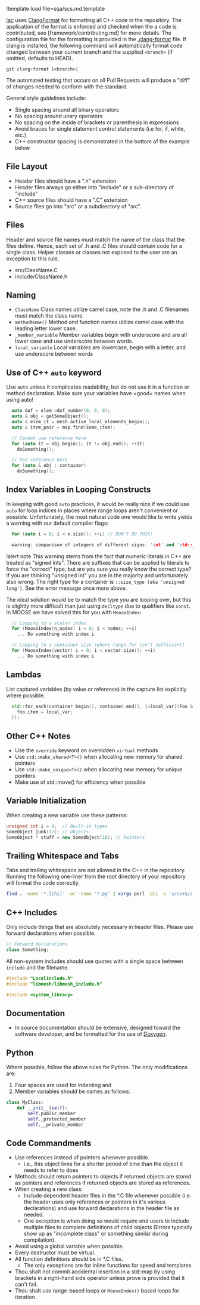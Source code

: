 !template load file=sqa/scs.md.template

[!ac](MOOSE) uses [ClangFormat](https://clang.llvm.org/docs/ClangFormat.html) for formatting all
C++ code in the repository. The application of the format is enforced and checked when the a
code is contributed, see [framework/contributing.md] for more details. The
configuration file for the formatting is provided in the
[.clang-format](https://github.com/idaholab/moose/blob/devel/.clang-format) file. If clang is
installed, the following command will automatically format code changed between your current branch
and the supplied `<branch>` (if omitted, defaults to HEAD).

```
git clang-format [<branch>]
```

The automated testing that occurs on all Pull Requests will produce a "diff" of changes needed to
conform with the standard.

General style guidelines include:

-  Single spacing around all binary operators
-  No spacing around unary operators
-  No spacing on the inside of brackets or parenthesis in expressions
-  Avoid braces for single statement control statements (i.e for, if, while, etc.)
-  C++ constructor spacing is demonstrated in the bottom of the example below

## File Layout

- Header files should have a ".h" extension
- Header files always go either into "include" or a sub-directory of "include"
- C++ source files should have a ".C" extension
- Source files go into "src" or a subdirectory of "src".

## Files

Header and source file names must match the name of the class that the files define. Hence, each set of .h and .C files
should contain code for a single class. Helper classes or classes not exposed to the user are an exception to this rule.

- src/ClassName.C
- include/ClassName.h

## Naming

- `ClassName` Class names utilize camel case, note the .h and .C filenames must match the class name.
- `methodName()` Method and function names utilize camel case with the leading letter lower case.
- `_member_variable` Member variables begin with underscore and are all lower case and use underscore between words.
- `local_variable` Local variables are lowercase, begin with a letter, and use underscore between words

## Use of C++ `auto` keyword

Use `auto` unless it complicates readability, but do not use it in a function or method declaration.
Make sure your variables have +good+ names when using auto!

```C++
  auto dof = elem->dof_number(0, 0, 0);
  auto & obj = getSomeObject();
  auto & elem_it = mesh.active_local_elements_begin();
  auto & item_pair = map.find(some_item);

  // Cannot use reference here
  for (auto it = obj.begin(); it != obj.end(); ++it)
    doSomething();

  // Use reference here
  for (auto & obj : container)
    doSomething();
```

## Index Variables in Looping Constructs

In keeping with good `auto` practices, it would be really nice if we could use `auto` for
loop indices in places where range loops aren't convenient or possible. Unfortunately, the most
natural code one would like to write yields a warning with our default compiler flags:

```C++
  for (auto i = 0; i < v.size(); ++i) // DON'T DO THIS!

  warning: comparison of integers of different signs: 'int' and 'std::__1::vector<int, std::__1::allocator<int> >::size_type' (aka 'unsigned long')
```

!alert note
This warning stems from the fact that numeric literals in C++ are treated as "signed ints". There are
suffixes that can be applied to literals to force the "correct" type, but are you sure you really
know the correct type? If you are thinking "unsigned int" you are in the majority and unfortunately
also wrong. The right type for a container is `::size_type (aka 'unsigned long')`. See the error
message once more above.

The ideal solution would be to match the type you are looping over, but this is slightly more
difficult than just using `decltype` due to qualifiers like `const`. In MOOSE we have solved this for
you with `MooseIndex`:

```C++
  // Looping to a scalar index
  for (MooseIndex(n_nodes) i = 0; i < nodes; ++i)
    ... Do something with index i

  // Looping to a container size (where range-for isn't sufficient)
  for (MooseIndex(vector) i = 0; i < vector.size(); ++i)
    ... Do something with index i
```

## Lambdas

List captured variables (by value or reference) in the capture list explicitly where possible.

```C++
  std::for_each(container.begin(), container.end(), [=local_var](Foo & foo) {
    foo.item = local_var;
  });
```

## Other C++ Notes

- Use the `override` keyword on overridden `virtual` methods
- Use `std::make_shared<T>()` when allocating new memory for shared pointers
- Use `std::make_unique<T>()` when allocating new memory for unique pointers
- Make use of std::move() for efficiency when possible

## Variable Initialization

When creating a new variable use these patterns:

```C++
unsigned int i = 4;  // Built-in types
SomeObject junk(17); // Objects
SomeObject * stuff = new SomeObject(18); // Pointers
```

## Trailing Whitespace and Tabs

Tabs and trailing whitespace are not allowed in the C++ in the repository. Running the
following one-liner from the root directory of your repository will format the code correctly.

```bash
find . -name '*.[Chi]' -or -name '*.py' | xargs perl -pli -e 's/\s+$//'
```

## C++ Includes

Only include things that are absolutely necessary in header files. Please use forward declarations
when possible.

```C++
// Forward declarations
class Something;
```

All non-system includes should use quotes with a single space between `include` and the filename.

```C++
#include "LocalInclude.h"
#include "libmesh/libmesh_include.h"

#include <system_library>
```

## Documentation

- In source documentation should be extensive, designed toward the software developer, and be
  formatted for the use of [Doxygen](https://www.doxygen.nl/index.html).


## Python

Where possible, follow the above rules for Python.  The only modifications are:

1. Four spaces are used for indenting and
2. Member variables should be names as follows:

```python
class MyClass:
    def __init__(self):
        self.public_member
        self._protected_member
        self.__private_member
```

## Code Commandments

- Use references instead of pointers whenever possible.
    - i.e., this object lives for a shorter period of time than the object it needs to refer to does
- Methods should return pointers to objects if returned objects are stored as pointers and references if returned objects are stored as references.
- When creating a new class:
    - Include dependent header files in the *.C file whenever possible (i.e. the header uses only references or pointers in it's various declarations) and use forward declarations in the header file as needed.
    - One exception is when doing so would require end users to include multiple files to complete definitions of child objects (Errors typically show up as "incomplete class" or something similar during compilation).
- Avoid using a global variable when possible.
- Every destructor must be virtual.
- All function definitions should be in *.C files.
    - The only exceptions are for inline functions for speed and templates.
- Thou shalt not commit accidental insertion in a std::map by using brackets in a right-hand side operator unless prove is provided that it can't fail.
- Thou shalt use range-based loops or `MooseIndex()` based loops for iteration.
